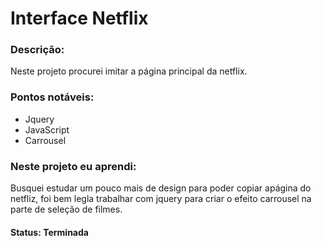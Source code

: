 <h1>Interface Netflix</h1>
<h3>Descrição:</h3>
<p>Neste projeto procurei imitar a página principal da netflix.</p>
<h3>Pontos notáveis:</h3>
<ul>
  <li>Jquery</li>
  <li>JavaScript</li>
  <li>Carrousel</li>
</ul>
<h3>Neste projeto eu aprendi:</h3>
<p>Busquei estudar um pouco mais de design para poder copiar  apágina do netfliz, foi bem legla trabalhar com jquery para criar o efeito carrousel na parte de seleção de filmes.</p>
<h4>Status: Terminada</h4>
